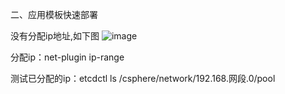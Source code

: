 二、应用模板快速部署

没有分配ip地址,如下图
![image](https://github.com/lyz-970124/work/blob/master/%E5%9B%BE%E7%89%87/%E6%B2%A1%E6%9C%89%E5%88%86%E9%85%8DIP.png)

分配ip：net-plugin ip-range

测试已分配的ip：etcdctl ls /csphere/network/192.168.网段.0/pool
